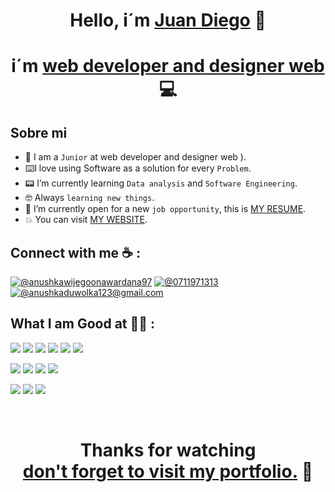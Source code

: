 <div align="center">
<h1 align="center">Hello, i´m <a href="https://portafolio-juan-diego.netlify.app/">Juan Diego</a> 👋</h1>
</div>
<div align="center">
<h1 align="center"> i´m <a href="https://portafolio-juan-diego.netlify.app/">web developer and designer web </a> 💻</h1>
</div>

## Sobre mi

- :school: I am a `Junior` at web developer and designer web  ).
- ⌨️I love using Software as a solution for every `Problem`.
- 📟 I’m currently learning `Data analysis` and `Software Engineering`.
- :nerd_face: Always `learning new things`.
- :thinking: I’m currently open for a new `job opportunity`, this is [MY RESUME](https://flowcv.com/resume/ibm0l09jo2).
- :boom: You can visit [MY WEBSITE](https://portafolio-juan-diego.netlify.app/).



## Connect with me ☕ :
 [![@anushkawijegoonawardana97](https://img.icons8.com/fluency/48/000000/linkedin.png "linkedin")](https://www.linkedin.com/in/juandiegocalleg/) [](https://twitter.com/anushka_wije) [![@0711971313](https://img.icons8.com/fluency/48/000000/phone-disconnected.png "mi numero")](3157350513) [![@anushkaduwolka123@gmail.com](https://img.icons8.com/fluency/48/000000/apple-mail.png "mi correo")](juandiegocalleg@gmial.com)


## What I am Good at 🧑‍💻 :
<img src="https://img.icons8.com/color/48/000000/html-5--v1.png"/> <img src="https://img.icons8.com/color/48/000000/css3.png"/> <img src="https://img.icons8.com/color/48/000000/sass.png"/> <img src="https://img.icons8.com/color/48/000000/javascript--v1.png"/> <img src="https://img.icons8.com/office/48/000000/react.png"/> <img src="https://img.icons8.com/color/48/000000/nextjs.png"/>

<img src="https://img.icons8.com/color/48/000000/java-coffee-cup-logo--v1.png"/> <img src="https://img.icons8.com/officel/48/000000/php-logo.png"/> <img src="https://img.icons8.com/fluency/48/000000/laravel.png"/> <img src="https://img.icons8.com/fluency/48/000000/wordpress.png"/>

<img src="https://img.icons8.com/color/48/000000/mysql-logo.png"/> <img src="https://img.icons8.com/color/48/000000/mongodb.png"/> <img src="https://img.icons8.com/color/48/000000/firebase.png"/>

<br>
<div align="center">
<h1 align="center">Thanks for watching <br>  <a href="https://portafolio-juan-diego.netlify.app/">don't forget to visit my portfolio.</a> 👋</h1>
</div>
